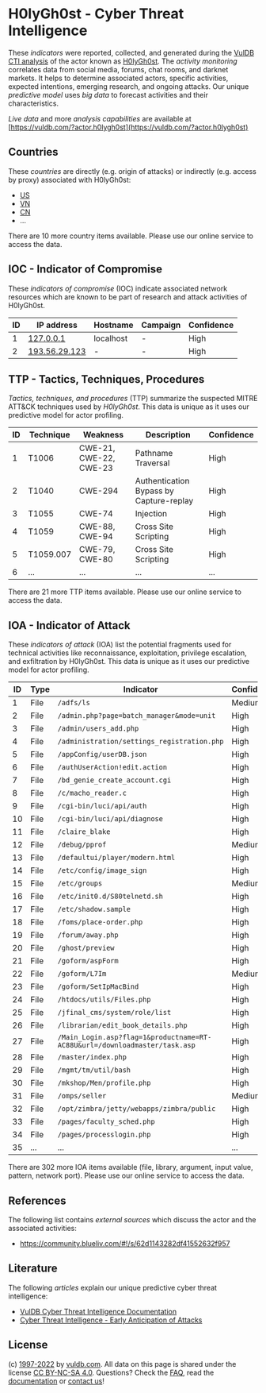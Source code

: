 # H0lyGh0st - Cyber Threat Intelligence

These _indicators_ were reported, collected, and generated during the [VulDB CTI analysis](https://vuldb.com/?kb.cti) of the actor known as [H0lyGh0st](https://vuldb.com/?actor.h0lygh0st). The _activity monitoring_ correlates data from social media, forums, chat rooms, and darknet markets. It helps to determine associated actors, specific activities, expected intentions, emerging research, and ongoing attacks. Our unique _predictive model_ uses _big data_ to forecast activities and their characteristics.

_Live data_ and more _analysis capabilities_ are available at [https://vuldb.com/?actor.h0lygh0st](https://vuldb.com/?actor.h0lygh0st)

## Countries

These _countries_ are directly (e.g. origin of attacks) or indirectly (e.g. access by proxy) associated with H0lyGh0st:

* [US](https://vuldb.com/?country.us)
* [VN](https://vuldb.com/?country.vn)
* [CN](https://vuldb.com/?country.cn)
* ...

There are 10 more country items available. Please use our online service to access the data.

## IOC - Indicator of Compromise

These _indicators of compromise_ (IOC) indicate associated network resources which are known to be part of research and attack activities of H0lyGh0st.

ID | IP address | Hostname | Campaign | Confidence
-- | ---------- | -------- | -------- | ----------
1 | [127.0.0.1](https://vuldb.com/?ip.127.0.0.1) | localhost | - | High
2 | [193.56.29.123](https://vuldb.com/?ip.193.56.29.123) | - | - | High

## TTP - Tactics, Techniques, Procedures

_Tactics, techniques, and procedures_ (TTP) summarize the suspected MITRE ATT&CK techniques used by _H0lyGh0st_. This data is unique as it uses our predictive model for actor profiling.

ID | Technique | Weakness | Description | Confidence
-- | --------- | -------- | ----------- | ----------
1 | T1006 | CWE-21, CWE-22, CWE-23 | Pathname Traversal | High
2 | T1040 | CWE-294 | Authentication Bypass by Capture-replay | High
3 | T1055 | CWE-74 | Injection | High
4 | T1059 | CWE-88, CWE-94 | Cross Site Scripting | High
5 | T1059.007 | CWE-79, CWE-80 | Cross Site Scripting | High
6 | ... | ... | ... | ...

There are 21 more TTP items available. Please use our online service to access the data.

## IOA - Indicator of Attack

These _indicators of attack_ (IOA) list the potential fragments used for technical activities like reconnaissance, exploitation, privilege escalation, and exfiltration by H0lyGh0st. This data is unique as it uses our predictive model for actor profiling.

ID | Type | Indicator | Confidence
-- | ---- | --------- | ----------
1 | File | `/adfs/ls` | Medium
2 | File | `/admin.php?page=batch_manager&mode=unit` | High
3 | File | `/admin/users_add.php` | High
4 | File | `/administration/settings_registration.php` | High
5 | File | `/appConfig/userDB.json` | High
6 | File | `/authUserAction!edit.action` | High
7 | File | `/bd_genie_create_account.cgi` | High
8 | File | `/c/macho_reader.c` | High
9 | File | `/cgi-bin/luci/api/auth` | High
10 | File | `/cgi-bin/luci/api/diagnose` | High
11 | File | `/claire_blake` | High
12 | File | `/debug/pprof` | Medium
13 | File | `/defaultui/player/modern.html` | High
14 | File | `/etc/config/image_sign` | High
15 | File | `/etc/groups` | Medium
16 | File | `/etc/init0.d/S80telnetd.sh` | High
17 | File | `/etc/shadow.sample` | High
18 | File | `/foms/place-order.php` | High
19 | File | `/forum/away.php` | High
20 | File | `/ghost/preview` | High
21 | File | `/goform/aspForm` | High
22 | File | `/goform/L7Im` | Medium
23 | File | `/goform/SetIpMacBind` | High
24 | File | `/htdocs/utils/Files.php` | High
25 | File | `/jfinal_cms/system/role/list` | High
26 | File | `/librarian/edit_book_details.php` | High
27 | File | `/Main_Login.asp?flag=1&productname=RT-AC88U&url=/downloadmaster/task.asp` | High
28 | File | `/master/index.php` | High
29 | File | `/mgmt/tm/util/bash` | High
30 | File | `/mkshop/Men/profile.php` | High
31 | File | `/omps/seller` | Medium
32 | File | `/opt/zimbra/jetty/webapps/zimbra/public` | High
33 | File | `/pages/faculty_sched.php` | High
34 | File | `/pages/processlogin.php` | High
35 | ... | ... | ...

There are 302 more IOA items available (file, library, argument, input value, pattern, network port). Please use our online service to access the data.

## References

The following list contains _external sources_ which discuss the actor and the associated activities:

* https://community.blueliv.com/#!/s/62d1143282df41552632f957

## Literature

The following _articles_ explain our unique predictive cyber threat intelligence:

* [VulDB Cyber Threat Intelligence Documentation](https://vuldb.com/?kb.cti)
* [Cyber Threat Intelligence - Early Anticipation of Attacks](https://www.scip.ch/en/?labs.20201022)

## License

(c) [1997-2022](https://vuldb.com/?kb.changelog) by [vuldb.com](https://vuldb.com/?kb.about). All data on this page is shared under the license [CC BY-NC-SA 4.0](https://creativecommons.org/licenses/by-nc-sa/4.0/). Questions? Check the [FAQ](https://vuldb.com/?kb.faq), read the [documentation](https://vuldb.com/?kb) or [contact us](https://vuldb.com/?contact)!
